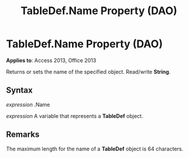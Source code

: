 ﻿---
title: TableDef.Name Property (DAO)
TOCTitle: Name Property
ms:assetid: 66b751ee-cf8a-a1f2-c646-6124e5f18cd0
ms:mtpsurl: https://msdn.microsoft.com/library/Ff195226(v=office.15)
ms:contentKeyID: 48545348
ms.date: 09/18/2015
mtps_version: v=office.15
---

# TableDef.Name Property (DAO)


**Applies to**: Access 2013, Office 2013

Returns or sets the name of the specified object. Read/write **String**.

## Syntax

*expression* .Name

*expression* A variable that represents a **TableDef** object.

## Remarks

The maximum length for the name of a **TableDef** object is 64 characters.

